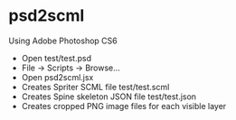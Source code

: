 psd2scml
========

Using Adobe Photoshop CS6
- Open test/test.psd
- File -> Scripts -> Browse...
- Open psd2scml.jsx
- Creates Spriter SCML file test/test.scml
- Creates Spine skeleton JSON file test/test.json
- Creates cropped PNG image files for each visible layer
